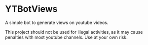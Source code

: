 # YTBotViews
A simple bot to generate views on youtube videos.

This project should not be used for illegal activities, as it may cause penalties with most youtube channels. Use at your own risk.
